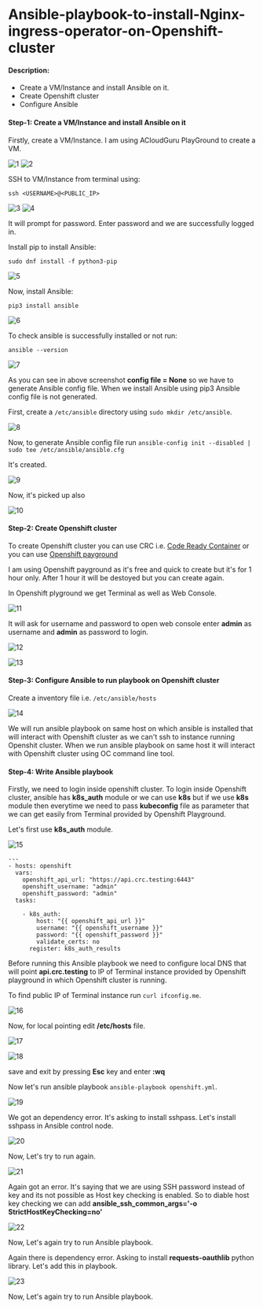 # Ansible-playbook-to-install-Nginx-ingress-operator-on-Openshift-cluster

#### Description:

  - Create a VM/Instance and install Ansible on it.
  - Create Openshift cluster
  - Configure Ansible

#### Step-1: Create a VM/Instance and install Ansible on it

Firstly, create a VM/Instance. I am using ACloudGuru PlayGround to create a VM.

![1](https://github.com/mannansiddiqui/Ansible-playbook-to-install-Nginx-ingress-operator-on-Openshift-cluster/assets/74168188/2cf49cb0-d429-47cf-9ca5-b48b31a8db2a)
![2](https://github.com/mannansiddiqui/Ansible-playbook-to-install-Nginx-ingress-operator-on-Openshift-cluster/assets/74168188/9965e6d3-6e80-4afe-84e9-ebc4a758f97b)

SSH to VM/Instance from terminal using:
```
ssh <USERNAME>@<PUBLIC_IP>
```
![3](https://github.com/mannansiddiqui/Ansible-playbook-to-install-Nginx-ingress-operator-on-Openshift-cluster/assets/74168188/338ea54a-7332-4238-bd42-61003c9e69f7)
![4](https://github.com/mannansiddiqui/Ansible-playbook-to-install-Nginx-ingress-operator-on-Openshift-cluster/assets/74168188/16a6256d-d9ac-409c-8849-063c5d1fc596)

It will prompt for password. Enter password and we are successfully logged in.

Install pip to install Ansible:
```
sudo dnf install -f python3-pip
```

![5](https://github.com/mannansiddiqui/Ansible-playbook-to-install-Nginx-ingress-operator-on-Openshift-cluster/assets/74168188/8b72afae-4802-430c-a343-cc36a50a121e)

Now, install Ansible:
```
pip3 install ansible
```

![6](https://github.com/mannansiddiqui/Ansible-playbook-to-install-Nginx-ingress-operator-on-Openshift-cluster/assets/74168188/e27471f3-b671-4285-9cb6-6270a650601f)

To check ansible is successfully installed or not run:
```
ansible --version
```
![7](https://github.com/mannansiddiqui/Ansible-playbook-to-install-Nginx-ingress-operator-on-Openshift-cluster/assets/74168188/2fdf5eb9-dd5a-4958-b104-c54054d6653b)

As you can see in above screenshot **config file = None** so we have to generate Ansible config file. When we install Ansible using pip3 Ansible config file is not generated.

First, create a ```/etc/ansible``` directory using ```sudo mkdir /etc/ansible```.

![8](https://github.com/mannansiddiqui/Ansible-playbook-to-install-Nginx-ingress-operator-on-Openshift-cluster/assets/74168188/0811428b-13b2-4c3f-b526-4c34c01f9cce)

Now, to generate Ansible config file run ```ansible-config init --disabled | sudo tee /etc/ansible/ansible.cfg```

It's created.

![9](https://github.com/mannansiddiqui/Ansible-playbook-to-install-Nginx-ingress-operator-on-Openshift-cluster/assets/74168188/17225368-95d9-4ed9-ba07-c0eb343cfdfe)

Now, it's picked up also

![10](https://github.com/mannansiddiqui/Ansible-playbook-to-install-Nginx-ingress-operator-on-Openshift-cluster/assets/74168188/92e5fcd4-5dad-4649-ba6f-cb3e9a382b26)

#### Step-2: Create Openshift cluster

To create Openshift cluster you can use CRC i.e. [Code Ready Container](https://console.redhat.com/openshift/create/local) or you can use [Openshift payground](https://developers.redhat.com/courses/explore-openshift/openshift-playground)

I am using Openshift payground as it's free and quick to create but it's for 1 hour only. After 1 hour it will be destoyed but you can create again.

In Openshift plyground we get Terminal as well as Web Console.

![11](https://github.com/mannansiddiqui/Ansible-playbook-to-install-Nginx-ingress-operator-on-Openshift-cluster/assets/74168188/06e43792-27e0-4940-a21b-28e932cfdd7a)

It will ask for username and password to open web console enter **admin** as username and **admin** as password to login.

![12](https://github.com/mannansiddiqui/Ansible-playbook-to-install-Nginx-ingress-operator-on-Openshift-cluster/assets/74168188/716651fb-223b-4fca-8911-50d6abd92945)

![13](https://github.com/mannansiddiqui/Ansible-playbook-to-install-Nginx-ingress-operator-on-Openshift-cluster/assets/74168188/8c55d5ff-d48f-4329-a5a0-b6beadf5d4b4)

#### Step-3: Configure Ansible to run playbook on Openshift cluster

Create a inventory file i.e. ```/etc/ansible/hosts```

![14](https://github.com/mannansiddiqui/Ansible-playbook-to-install-Nginx-ingress-operator-on-Openshift-cluster/assets/74168188/adda1c5d-67ec-4243-8dd1-5c9246f15597)

We will run ansible playbook on same host on which ansible is installed that will interact with Openshift cluster as we can't ssh to instance running Openshit cluster. When we run ansible playbook on same host it will interact with Openshift cluster using OC command line tool.

#### Step-4: Write Ansible playbook

Firstly, we need to login inside openshift cluster. To login inside Openshift cluster, ansible has **k8s_auth** module or we can use **k8s** but if we use **k8s** module then everytime we need to pass **kubeconfig** file as parameter that we can get easily from Terminal provided by Openshift Playground.

Let's first use **k8s_auth** module.

![15](https://github.com/mannansiddiqui/Ansible-playbook-to-install-Nginx-ingress-operator-on-Openshift-cluster/assets/74168188/627fa465-1c00-4da0-a37a-ad57cbe2c65d)

```
---
- hosts: openshift
  vars:
    openshift_api_url: "https://api.crc.testing:6443" 
    openshift_username: "admin"
    openshift_password: "admin"
  tasks:

    - k8s_auth:
        host: "{{ openshift_api_url }}"
        username: "{{ openshift_username }}"
        password: "{{ openshift_password }}"
        validate_certs: no
      register: k8s_auth_results
```
Before running this Ansible playbook we need to configure local DNS that will point **api.crc.testing** to IP of Terminal instance provided by Openshift playground in which Openshift cluster is running.

To find public IP of Terminal instance run ```curl ifconfig.me```.

![16](https://github.com/mannansiddiqui/Ansible-playbook-to-install-Nginx-ingress-operator-on-Openshift-cluster/assets/74168188/f70b4ae2-077d-4f3b-8759-49778f158887)

Now, for local pointing edit **/etc/hosts** file.

![17](https://github.com/mannansiddiqui/Ansible-playbook-to-install-Nginx-ingress-operator-on-Openshift-cluster/assets/74168188/9870ca95-d737-4522-b0b6-caf46300709c)

![18](https://github.com/mannansiddiqui/Ansible-playbook-to-install-Nginx-ingress-operator-on-Openshift-cluster/assets/74168188/c156d24e-f25e-42cb-a560-3d24ff247c31)

save and exit by pressing **Esc** key and enter **:wq**

Now let's run ansible playbook ```ansible-playbook openshift.yml```.

![19](https://github.com/mannansiddiqui/Ansible-playbook-to-install-Nginx-ingress-operator-on-Openshift-cluster/assets/74168188/44236d9e-6b8f-47be-b5b3-9a10ae28c28c)

We got an dependency error. It's asking to install sshpass. Let's install sshpass in Ansible control node.

![20](https://github.com/mannansiddiqui/Ansible-playbook-to-install-Nginx-ingress-operator-on-Openshift-cluster/assets/74168188/3de96aa3-ef87-4708-9c99-7b612dfa6c6f)

Now, Let's try to run again.

![21](https://github.com/mannansiddiqui/Ansible-playbook-to-install-Nginx-ingress-operator-on-Openshift-cluster/assets/74168188/9ab23ef8-503f-4cf2-a95f-61fc48d8df9e)

Again got an error. It's saying that we are using SSH password instead of key and its not possible as Host key checking is enabled. So to diable host key checking we can add **ansible_ssh_common_args='-o StrictHostKeyChecking=no'**

![22](https://github.com/mannansiddiqui/Ansible-playbook-to-install-Nginx-ingress-operator-on-Openshift-cluster/assets/74168188/60917b42-d53c-48a4-ae1e-02e89bc9458e)

Now, Let's again try to run Ansible playbook.

Again there is dependency error. Asking to install **requests-oauthlib** python library. Let's add this in playbook.

![23](https://github.com/mannansiddiqui/Ansible-playbook-to-install-Nginx-ingress-operator-on-Openshift-cluster/assets/74168188/2e8a268e-e4b7-4c31-9dc3-ec442cc6e166)

Now, Let's again try to run Ansible playbook.

